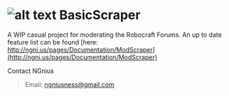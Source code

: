 # ![alt text](http://ngni.us/Logo64x64.png "NGnius") BasicScraper
A WIP casual project for moderating the Robocraft Forums. An up to date feature list can be found [here: http://ngni.us/pages/Documentation/ModScraper](http://ngni.us/pages/Documentation/ModScraper)

Contact NGnius
>Email: [ngniusness@gmail.com](mailto:ngniusness@gmail.com)
